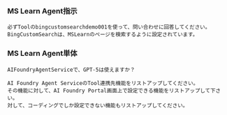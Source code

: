 
### MS Learn Agent指示
```
必ずToolのbingcustomsearchdemo001を使って、問い合わせに回答してください。
BingCustomSearchは、MSLearnのページを検索するように設定されています。
```

### MS Learn Agent単体
```
AIFoundryAgentServiceで、GPT-5は使えますか？
```

```
AI Foundry Agent ServiceのTool連携先機能をリストアップしてください。  
その機能に対して、AI Foundry Portal画面上で設定できる機能をリストアップして下さい。  
対して、コーディングでしか設定できない機能もリストアップしてください。
```
